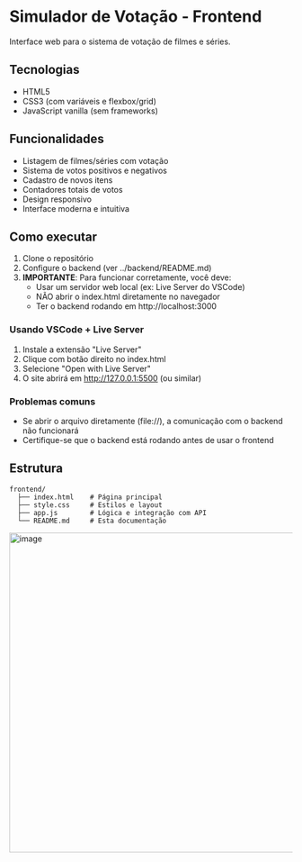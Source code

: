 # Simulador de Votação - Frontend

Interface web para o sistema de votação de filmes e séries.

## Tecnologias
- HTML5
- CSS3 (com variáveis e flexbox/grid)
- JavaScript vanilla (sem frameworks)

## Funcionalidades
- Listagem de filmes/séries com votação
- Sistema de votos positivos e negativos
- Cadastro de novos itens
- Contadores totais de votos
- Design responsivo
- Interface moderna e intuitiva

## Como executar
1. Clone o repositório
2. Configure o backend (ver ../backend/README.md)
3. **IMPORTANTE**: Para funcionar corretamente, você deve:
   - Usar um servidor web local (ex: Live Server do VSCode)
   - NÃO abrir o index.html diretamente no navegador
   - Ter o backend rodando em http://localhost:3000

### Usando VSCode + Live Server
1. Instale a extensão "Live Server"
2. Clique com botão direito no index.html
3. Selecione "Open with Live Server"
4. O site abrirá em http://127.0.0.1:5500 (ou similar)

### Problemas comuns
- Se abrir o arquivo diretamente (file://), a comunicação com o backend não funcionará
- Certifique-se que o backend está rodando antes de usar o frontend

## Estrutura
```
frontend/
  ├── index.html    # Página principal
  ├── style.css     # Estilos e layout
  ├── app.js        # Lógica e integração com API
  └── README.md     # Esta documentação
```

<img width="1153" height="568" alt="image" src="https://github.com/user-attachments/assets/d0b6d1de-fdb2-4fdc-b684-658ef504af76" />

